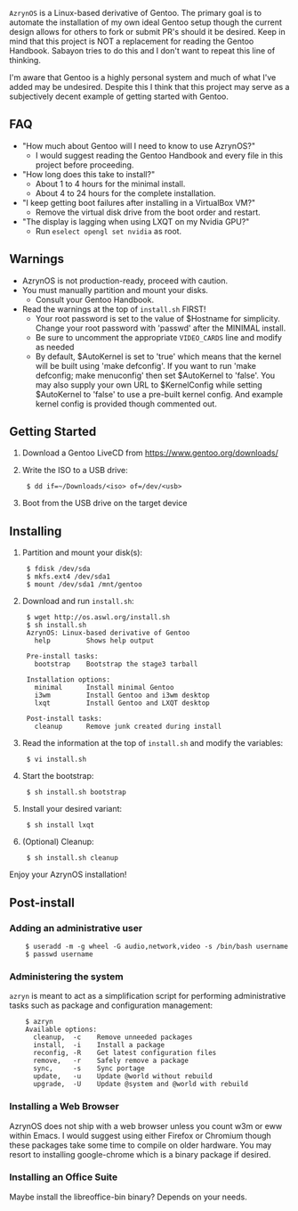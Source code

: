 `AzrynOS` is a Linux-based derivative of Gentoo. The primary goal is to
automate the installation of my own ideal Gentoo setup though the
current design allows for others to fork or submit PR's should it be
desired. Keep in mind that this project is NOT a replacement for reading
the Gentoo Handbook. Sabayon tries to do this and I don't want to repeat
this line of thinking.

I'm aware that Gentoo is a highly personal system and much of what I've
added may be undesired. Despite this I think that this project may serve
as a subjectively decent example of getting started with Gentoo.


## FAQ
- "How much about Gentoo will I need to know to use AzrynOS?"
  - I would suggest reading the Gentoo Handbook and every file in this
    project before proceeding.
- "How long does this take to install?"
  - About 1 to 4 hours for the minimal install.
  - About 4 to 24 hours for the complete installation.
- "I keep getting boot failures after installing in a VirtualBox VM?"
  - Remove the virtual disk drive from the boot order and restart.
- "The display is lagging when using LXQT on my Nvidia GPU?"
  - Run `eselect opengl set nvidia` as root.


## Warnings
- AzrynOS is not production-ready, proceed with caution.
- You must manually partition and mount your disks.
  - Consult your Gentoo Handbook.
- Read the warnings at the top of `install.sh` FIRST!
  - Your root password is set to the value of $Hostname for simplicity.
    Change your root password with 'passwd' after the MINIMAL install.
  - Be sure to uncomment the appropriate `VIDEO_CARDS` line and modify
    as needed
  - By default, $AutoKernel is set to 'true' which means that the kernel
    will be built using 'make defconfig'. If you want to run
    'make defconfig; make menuconfig' then set $AutoKernel to 'false'.
    You may also supply your own URL to $KernelConfig while setting
    $AutoKernel to 'false' to use a pre-built kernel config. And example
    kernel config is provided though commented out.


## Getting Started
1. Download a Gentoo LiveCD from https://www.gentoo.org/downloads/

2. Write the ISO to a USB drive:

        $ dd if=~/Downloads/<iso> of=/dev/<usb>

3. Boot from the USB drive on the target device


## Installing
1. Partition and mount your disk(s):

        $ fdisk /dev/sda
        $ mkfs.ext4 /dev/sda1
        $ mount /dev/sda1 /mnt/gentoo

2. Download and run `install.sh`:

        $ wget http://os.aswl.org/install.sh
        $ sh install.sh
        AzrynOS: Linux-based derivative of Gentoo
          help         Shows help output

        Pre-install tasks:
          bootstrap    Bootstrap the stage3 tarball

        Installation options:
          minimal      Install minimal Gentoo
          i3wm         Install Gentoo and i3wm desktop
          lxqt         Install Gentoo and LXQT desktop

        Post-install tasks:
          cleanup      Remove junk created during install

3. Read the information at the top of `install.sh` and modify the
variables:

        $ vi install.sh

4. Start the bootstrap:

        $ sh install.sh bootstrap

5. Install your desired variant:

        $ sh install lxqt

6. (Optional) Cleanup:

        $ sh install.sh cleanup


Enjoy your AzrynOS installation!



## Post-install

### Adding an administrative user

        $ useradd -m -g wheel -G audio,network,video -s /bin/bash username
        $ passwd username


### Administering the system
`azryn` is meant to act as a simplification script for performing
administrative tasks such as package and configuration management:

        $ azryn
        Available options:
          cleanup,  -c    Remove unneeded packages
          install,  -i    Install a package
          reconfig, -R    Get latest configuration files
          remove,   -r    Safely remove a package
          sync,     -s    Sync portage
          update,   -u    Update @world without rebuild
          upgrade,  -U    Update @system and @world with rebuild


### Installing a Web Browser
AzrynOS does not ship with a web browser unless you count w3m or eww
within Emacs. I would suggest using either Firefox or Chromium though
these packages take some time to compile on older hardware. You may
resort to installing google-chrome which is a binary package if desired.

### Installing an Office Suite
Maybe install the libreoffice-bin binary? Depends on your needs.
